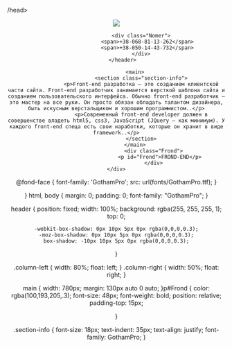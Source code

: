 /head>
<body>
	<div class="container">
		<header>
				<div class="logo column-left">
				<img src="img/logo.png">
				</div>	
		
					<div class="Nomer">
						<span>+38-068-81-13-262</span>
						<span>+38-050-14-43-732</span>
					</div>
		</header>
			
				<main>
					<section class="section-info">
					<p>Front-end разработка – это созданием клиентской части сайта. Front-end разработчик занимается версткой шаблона сайта и созданием пользовательского интерфейса. Обычно front-end разработчик – это мастер на все руки. Он просто обязан обладать талантом дизайнера, быть искусным верстальщиком и хорошим программистом..</p>
					<p>Современный front-end developer должен в совершенстве владеть html5, css3, JavaScript (JQuery – как минимум). У каждого front-end спеца есть свои наработки, которые он хранит в виде framework..</p>
					</section>
				</main>
							<div class="Frond">
								<p id="Frond">FROND-END</p>
							</div>
	</div>
</body>
</html>






@fond-face {
	font-family: 'GothamPro';
	src: url(fonts/GothamPro.ttf);
}
	
}
html, body {
	margin: 0;
	padding: 0;
	font-family: "GothamPro";
}

header {
	position: fixed;
	width: 100%;
	background: rgba(255, 255, 255, 1);
	top: 0;

	-webkit-box-shadow: 0px 10px 5px 0px rgba(0,0,0,0.3);
	-moz-box-shadow: 0px 10px 5px 0px rgba(0,0,0,0.3);
	box-shadow: -10px 10px 5px 0px rgba(0,0,0,0.3);
}

.column-left {
	width: 80%;
	float: left;
}
.column-right {
	width: 50%;
	float: right;
}

main {
	width: 780px;
	margin: 130px auto 0 auto;
}p#Frond {
	color: rgba(100,193,205,.3);
	font-size: 48px;
	font-weight: bold;
	position: relative;
	padding-top: 15px;

}

.section-info {
	font-size: 18px;
    text-indent: 35px;
    text-align: justify;
    font-family: GothamPro;
}

